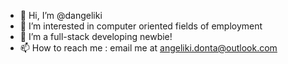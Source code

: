- 👋 Hi, I’m @dangeliki
- 👀 I’m interested in computer oriented fields of employment
- 🌱 I’m a full-stack developing newbie!
- 📫 How to reach me : email me at angeliki.donta@outlook.com

<!---
dangeliki/dangeliki is a ✨ special ✨ repository because its `README.md` (this file) appears on your GitHub profile.
You can click the Preview link to take a look at your changes.
--->
